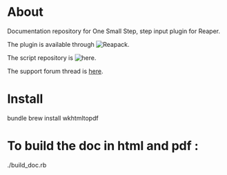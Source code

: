 # About

Documentation repository for One Small Step, step input plugin for Reaper.

The plugin is available through ![Reapack](https://reapack.com).

The script repository is ![here](https://github.com/ReaTeam/ReaScripts).

The support forum thread is [here](https://forum.cockos.com/showthread.php?t=288076).

# Install

bundle
brew install wkhtmltopdf

# To build the doc in html and pdf :

./build_doc.rb



